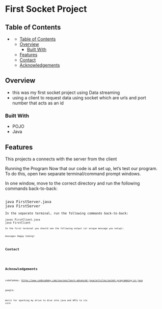 # First Socket Project

## Table of Contents

- [](#)
  - [Table of Contents](#table-of-contents)
  - [Overview](#overview)
    - [Built With](#built-with)
  - [Features](#features)
  - [Contact](#contact)
  - [Acknowledgements](#acknowledgements)

## Overview

- this was my first socket project using Data streaming 
- using a client to request data using socket which are urls and port number that acts as an id

### Built With

- POJO
- Java

## Features

This projects a connects with the server from the client 

Running the Program
Now that our code is all set up, let’s test our program. To do this, open two separate terminal/command prompt windows.

In one window, move to the correct directory and run the following commands back-to-back:

<code> 
java FirstServer.java
java FirstServer
<code>
In the separate terminal, run the following commands back-to-back:
<code> 
javac FirstClient.java
java FirstClient
<code> 
In the first terminal you should see the following output (or unique message you setup):

message= Happy Coding!
## Contact

<!-- TODO: Include icons and links to your RELEVANT, PROFESSIONAL 'DEV-ORIENTED' social media. LinkedIn and dev.to are minimum. -->

## Acknowledgements


codeCademy: https://www.codecademy.com/courses/learn-advanced-java/articles/socket-programming-in-java

google:

merit for sparking my drive to dive into java and APIs to its core